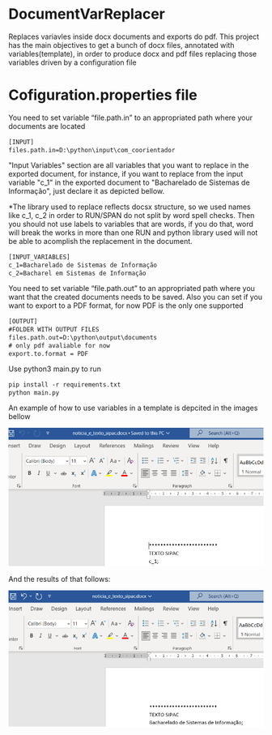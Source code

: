 # DocumentVarReplacer
 Replaces variavles inside docx documents and  exports do pdf.
 This project has the main objectives to get a bunch of docx files, annotated with 
variables(template), in order to produce docx and pdf files replacing those variables driven by a configuration file   

# Cofiguration.properties file 

You need to set variable “file.path.in” to an appropriated path where your documents are located

```
[INPUT]
files.path.in=D:\python\input\com_coorientador
```

"Input Variables" section are all variables that you want to replace in the exported document, 
for instance, if you want to replace from the input variable "c_1" in the exported document
to "Bacharelado de Sistemas de Informação", just declare it as depicted bellow.

*The library used to replace reflects docsx structure, so we used names like c_1, c_2 in order to RUN/SPAN do not split by word spell checks. Then you should not use labels to variables that are words, if you do that, word will break the works in more than one RUN and python library used will not be able to acomplish the replacement in the document. 

```
[INPUT_VARIABLES]
c_1=Bacharelado de Sistemas de Informação
c_2=Bacharel em Sistemas de Informação
```

You need to set variable “file.path.out” to an appropriated path where you want that the created documents needs to be saved.
Also you can set if you want to export to a PDF format, for now PDF is the only one supported
```
[OUTPUT]
#FOLDER WITH OUTPUT FILES 
files.path.out=D:\python\output\documents
# only pdf avaliable for now
export.to.format = PDF
```
Use python3 main.py to run
```
pip install -r requirements.txt
python main.py
```


An example of how to use variables in a template is depcited in the images bellow

![Input template with variables](https://github.com/felipefo/DocumentVarReplacer/blob/main/example_documentation.png)

And the results of that follows:

![Input template with variables](https://github.com/felipefo/DocumentVarReplacer/blob/main/output_example_documentation.png)


